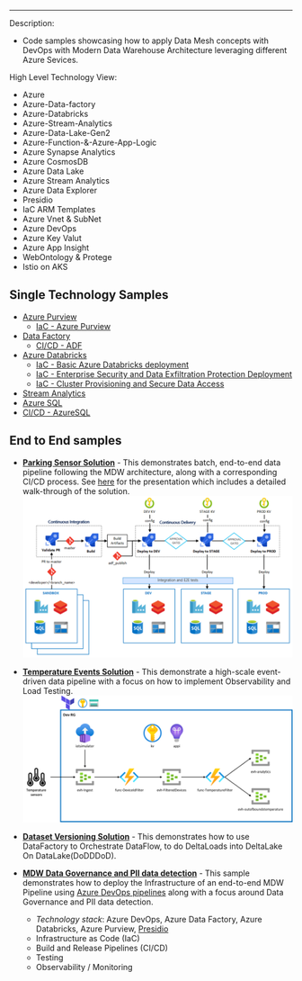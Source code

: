 ---

Description: 
- Code samples showcasing how to apply Data Mesh concepts with DevOps with Modern Data Warehouse Architecture leveraging different Azure Sevices.

High Level Technology View:
- Azure
- Azure-Data-factory
- Azure-Databricks
- Azure-Stream-Analytics
- Azure-Data-Lake-Gen2
- Azure-Function-&-Azure-App-Logic
- Azure Synapse Analytics	
- Azure CosmosDB	
- Azure Data Lake			
- Azure Stream Analytics
- Azure Data Explorer		
- Presidio
- IaC ARM Templates	
- Azure Vnet & SubNet	
- Azure DevOps 		
- Azure Key Valut		
- Azure App Insight 	
- WebOntology & Protege
- Istio on AKS

## Single Technology Samples

- [Azure Purview](single_tech_samples/purview/)
  - [IaC - Azure Purview](single_tech_samples/purview/)
- [Data Factory](single_tech_samples/datafactory/)
  - [CI/CD - ADF](single_tech_samples/datafactory/)
- [Azure Databricks](single_tech_samples/databricks/)
  - [IaC - Basic Azure Databricks deployment](single_tech_samples/databricks/sample1_basic_azure_databricks_environment/)
  - [IaC - Enterprise Security and Data Exfiltration Protection Deployment](single_tech_samples/databricks/sample2_enterprise_azure_databricks_environment/)
  - [IaC - Cluster Provisioning and Secure Data Access](single_tech_samples/databricks/sample3_cluster_provisioning_and_data_access/)
- [Stream Analytics](single_tech_samples/streamanalytics/)
- [Azure SQL](single_tech_samples/azuresql/)
 - [CI/CD - AzureSQL](single_tech_samples/azuresql/)

## End to End samples



- [**Parking Sensor Solution**](e2e_samples/parking_sensors/) - This demonstrates batch, end-to-end data pipeline following the MDW architecture, along with a corresponding CI/CD process. See [here](https://www.youtube.com/watch?v=Xs1-OU5cmsw) for the presentation which includes a detailed walk-through of the solution.
![Architecture](docs/images/CI_CD_process_simplified.PNG?raw=true "Architecture")

- [**Temperature Events Solution**](e2e_samples/temperature_events) - This demonstrate a high-scale event-driven data pipeline with a focus on how to implement Observability and Load Testing.
![Architecture](e2e_samples/temperature_events/images/temperature-events-architecture.png?raw=true "Architecture")

- [**Dataset Versioning Solution**](e2e_samples/dataset_versioning) - This demonstrates how to use DataFactory to Orchestrate DataFlow, to do DeltaLoads into DeltaLake On DataLake(DoDDDoD).

- [**MDW Data Governance and PII data detection**](e2e_samples/mdw_governance) - This sample demonstrates how to deploy the Infrastructure of an end-to-end MDW Pipeline using [Azure DevOps pipelines](https://azure.microsoft.com/en-au/services/devops/pipelines/) along with a focus around Data Governance and PII data detection.
  
  - *Technology stack*: Azure DevOps, Azure Data Factory, Azure Databricks, Azure Purview, [Presidio](https://github.com/microsoft/presidio)
  - Infrastructure as Code (IaC)
  - Build and Release Pipelines (CI/CD)
  - Testing
  - Observability / Monitoring


